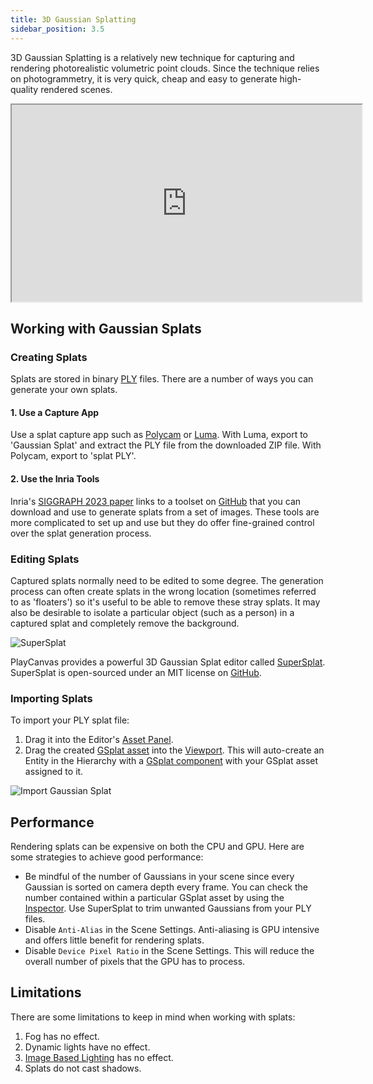 ```yaml
---
title: 3D Gaussian Splatting
sidebar_position: 3.5
---
```


3D Gaussian Splatting is a relatively new technique for capturing and rendering photorealistic volumetric point clouds. Since the technique relies on photogrammetry, it is very quick, cheap and easy to generate high-quality rendered scenes.

<div className="iframe-container">
    <iframe width="560" height="315" src="https://www.youtube.com/embed/Pe4Sx8t1Ud4" title="Templates Overview" allowfullscreen></iframe>
</div>

## Working with Gaussian Splats

### Creating Splats

Splats are stored in binary [PLY](https://en.wikipedia.org/wiki/PLY_(file_format)) files. There are a number of ways you can generate your own splats.

#### 1. Use a Capture App

Use a splat capture app such as [Polycam](https://poly.cam/) or [Luma](https://lumalabs.ai/). With Luma, export to 'Gaussian Splat' and extract the PLY file from the downloaded ZIP file. With Polycam, export to 'splat PLY'.

#### 2. Use the Inria Tools

Inria's [SIGGRAPH 2023 paper](https://repo-sam.inria.fr/fungraph/3d-gaussian-splatting/) links to a toolset on [GitHub](https://github.com/graphdeco-inria/gaussian-splatting) that you can download and use to generate splats from a set of images. These tools are more complicated to set up and use but they do offer fine-grained control over the splat generation process.

### Editing Splats

Captured splats normally need to be edited to some degree. The generation process can often create splats in the wrong location (sometimes referred to as 'floaters') so it's useful to be able to remove these stray splats. It may also be desirable to isolate a particular object (such as a person) in a captured splat and completely remove the background.

![SuperSplat](/img/user-manual/graphics/gaussian-splatting/supersplat.png)

PlayCanvas provides a powerful 3D Gaussian Splat editor called [SuperSplat](https://playcanvas.com/supersplat/editor). SuperSplat is open-sourced under an MIT license on [GitHub](https://github.com/playcanvas/supersplat).

### Importing Splats

To import your PLY splat file:

1. Drag it into the Editor's [Asset Panel](../../editor/interface/assets).
2. Drag the created [GSplat asset](../../assets/types/gsplat) into the [Viewport](../../editor/interface/viewport). This will auto-create an Entity in the Hierarchy with a [GSplat component](../../scenes/components/gsplat) with your GSplat asset assigned to it.

![Import Gaussian Splat](/img/user-manual/graphics/gaussian-splatting/import-gsplat.webp)

## Performance

Rendering splats can be expensive on both the CPU and GPU. Here are some strategies to achieve good performance:

- Be mindful of the number of Gaussians in your scene since every Gaussian is sorted on camera depth every frame. You can check the number contained within a particular GSplat asset by using the [Inspector](../../assets/types/gsplat/#asset-inspector). Use SuperSplat to trim unwanted Gaussians from your PLY files.
- Disable `Anti-Alias` in the Scene Settings. Anti-aliasing is GPU intensive and offers little benefit for rendering splats.
- Disable `Device Pixel Ratio` in the Scene Settings. This will reduce the overall number of pixels that the GPU has to process.

## Limitations

There are some limitations to keep in mind when working with splats:

1. Fog has no effect.
2. Dynamic lights have no effect.
3. [Image Based Lighting](../physical-rendering/image-based-lighting) has no effect.
4. Splats do not cast shadows.
